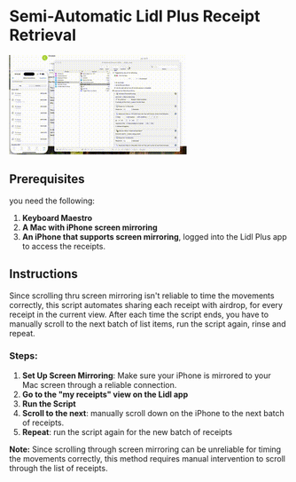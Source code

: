 # Semi-Automatic Lidl Plus Receipt Retrieval


![Video](output.gif)

## Prerequisites

you need the following:

1. **Keyboard Maestro**
2. **A Mac with iPhone screen mirroring**
3. **An iPhone that supports screen mirroring**, logged into the Lidl Plus app to access the receipts.

## Instructions

 Since scrolling thru screen mirroring isn't reliable to time the movements correctly, this script automates sharing each receipt with airdrop, for every receipt in the current view. After each time the script ends, you have to manually scroll to the next batch of list items, run the script again, rinse and repeat.

### Steps:

1. **Set Up Screen Mirroring**: Make sure your iPhone is mirrored to your Mac screen through a reliable connection.
2. **Go to the "my receipts" view on the Lidl app**
3. **Run the Script**
4. **Scroll to the next**: manually scroll down on the iPhone to the next batch of receipts.
5. **Repeat**: run the script again for the new batch of receipts

**Note:** Since scrolling through screen mirroring can be unreliable for timing the movements correctly, this method requires manual intervention to scroll through the list of receipts.

